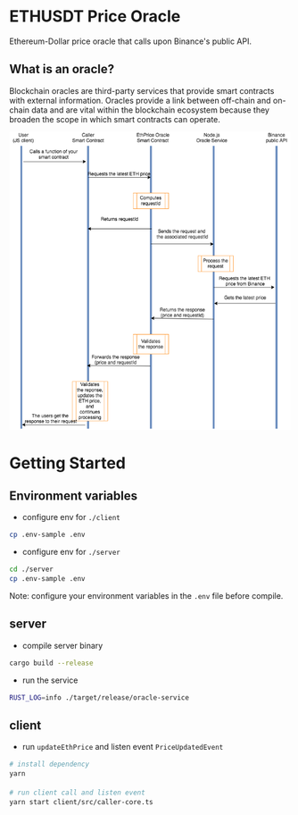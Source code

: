 # ETHUSDT Price Oracle

Ethereum-Dollar price oracle that calls upon Binance's public API. 

## What is an oracle?

Blockchain oracles are third-party services that provide smart contracts with external information. Oracles provide a link between off-chain and on-chain data and are vital within the blockchain ecosystem because they broaden the scope in which smart contracts can operate.

![](assets/diagram.png)


# Getting Started
## Environment variables
- configure env for `./client`
```sh
cp .env-sample .env
```

- configure env for `./server`
```sh
cd ./server
cp .env-sample .env
```
Note: configure your environment variables in the `.env` file before compile.

## server
- compile server binary
```sh
cargo build --release
```

- run the service
```sh
RUST_LOG=info ./target/release/oracle-service
```

## client
- run `updateEthPrice` and listen event `PriceUpdatedEvent`
```sh
# install dependency
yarn

# run client call and listen event
yarn start client/src/caller-core.ts
```
